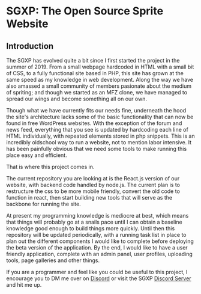 # SGXP: The Open Source Sprite Website

## Introduction
The SGXP has evolved quite a bit since I first started the project in the summer of 2019. From a small webpage hardcoded in HTML with a small bit of CSS, to a fully functional site based in PHP, this site has grown at the same speed as my knowledge in web development. Along the way we have also amassed a small community of members pasionate about the medium of spriting; and though we started as an MFZ clone, we have managed to spread our wings and become something all on our own.

Though what we have currently fits our needs fine, underneath the hood the site's architecture lacks some of the basic functionality that can now be found in free WordPress websites. With the exception of the forum and news feed, everything that you see is updated by hardcoding each line of HTML individually, with repeated elements stored in php snippets. This is an incredibly oldschool way to run a website, not to mention labor intensive. It has been painfully obvious that we need some tools to make running this place easy and efficient.

That is where this project comes in. 

The current repository you are looking at is the React.js version of our website, with backend code handled by node.js. The current plan is to restructure the css to be more mobile friendly, convert the old code to function in react, then start building new tools that will serve as the backbone for running the site. 

At present my programming knowledge is mediocre at best, which means that things will probably go at a snails pace until I can obtain a baseline knowledge good enough to build things more quickly. Until then this repository will be updated periodically, with a running task list in place to plan out the different components I would like to complete before deploying the beta version of the application. By the end, I would like to have a user friendly application, complete with an admin panel, user profiles, uploading tools, page galleries and other things. 

If you are a programmer and feel like you could be useful to this project, I encourage you to DM me over on [Discord](https://discordapp.com/channels/@me/196978916123082752) or visit the SGXP [Discord Server](https://discord.gg/YBXbDSHm9f) and hit me up.

